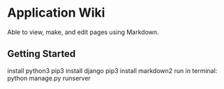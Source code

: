 # Application Wiki

Able to view, make, and edit pages using Markdown.


## Getting Started

install python3
pip3 install django
pip3 install markdown2
run in terminal: python manage.py runserver
